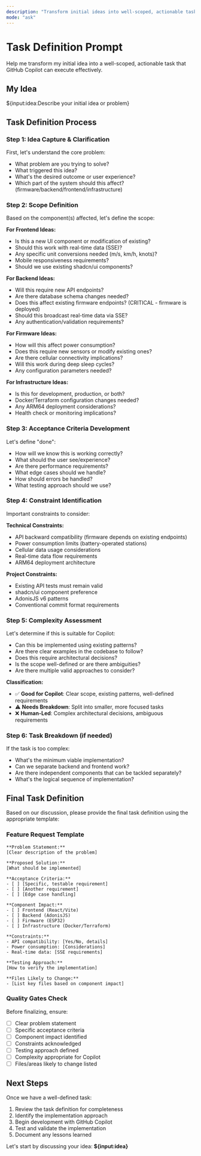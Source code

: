 ```yaml
---
description: "Transform initial ideas into well-scoped, actionable tasks for GitHub Copilot"
mode: "ask"
---
```


# Task Definition Prompt

Help me transform my initial idea into a well-scoped, actionable task that GitHub Copilot can execute effectively.

## My Idea

${input:idea:Describe your initial idea or problem}

## Task Definition Process

### Step 1: Idea Capture & Clarification

First, let's understand the core problem:

- What problem are you trying to solve?
- What triggered this idea?
- What's the desired outcome or user experience?
- Which part of the system should this affect? (firmware/backend/frontend/infrastructure)

### Step 2: Scope Definition

Based on the component(s) affected, let's define the scope:

**For Frontend Ideas:**

- Is this a new UI component or modification of existing?
- Should this work with real-time data (SSE)?
- Any specific unit conversions needed (m/s, km/h, knots)?
- Mobile responsiveness requirements?
- Should we use existing shadcn/ui components?

**For Backend Ideas:**

- Will this require new API endpoints?
- Are there database schema changes needed?
- Does this affect existing firmware endpoints? (CRITICAL - firmware is deployed)
- Should this broadcast real-time data via SSE?
- Any authentication/validation requirements?

**For Firmware Ideas:**

- How will this affect power consumption?
- Does this require new sensors or modify existing ones?
- Are there cellular connectivity implications?
- Will this work during deep sleep cycles?
- Any configuration parameters needed?

**For Infrastructure Ideas:**

- Is this for development, production, or both?
- Docker/Terraform configuration changes needed?
- Any ARM64 deployment considerations?
- Health check or monitoring implications?

### Step 3: Acceptance Criteria Development

Let's define "done":

- How will we know this is working correctly?
- What should the user see/experience?
- Are there performance requirements?
- What edge cases should we handle?
- How should errors be handled?
- What testing approach should we use?

### Step 4: Constraint Identification

Important constraints to consider:

**Technical Constraints:**

- API backward compatibility (firmware depends on existing endpoints)
- Power consumption limits (battery-operated stations)
- Cellular data usage considerations
- Real-time data flow requirements
- ARM64 deployment architecture

**Project Constraints:**

- Existing API tests must remain valid
- shadcn/ui component preference
- AdonisJS v6 patterns
- Conventional commit format requirements

### Step 5: Complexity Assessment

Let's determine if this is suitable for Copilot:

- Can this be implemented using existing patterns?
- Are there clear examples in the codebase to follow?
- Does this require architectural decisions?
- Is the scope well-defined or are there ambiguities?
- Are there multiple valid approaches to consider?

**Classification:**

- ✅ **Good for Copilot**: Clear scope, existing patterns, well-defined requirements
- ⚠️ **Needs Breakdown**: Split into smaller, more focused tasks
- ❌ **Human-Led**: Complex architectural decisions, ambiguous requirements

### Step 6: Task Breakdown (if needed)

If the task is too complex:

- What's the minimum viable implementation?
- Can we separate backend and frontend work?
- Are there independent components that can be tackled separately?
- What's the logical sequence of implementation?

## Final Task Definition

Based on our discussion, please provide the final task definition using the appropriate template:

### Feature Request Template

```
**Problem Statement:**
[Clear description of the problem]

**Proposed Solution:**
[What should be implemented]

**Acceptance Criteria:**
- [ ] [Specific, testable requirement]
- [ ] [Another requirement]
- [ ] [Edge case handling]

**Component Impact:**
- [ ] Frontend (React/Vite)
- [ ] Backend (AdonisJS)
- [ ] Firmware (ESP32)
- [ ] Infrastructure (Docker/Terraform)

**Constraints:**
- API compatibility: [Yes/No, details]
- Power consumption: [Considerations]
- Real-time data: [SSE requirements]

**Testing Approach:**
[How to verify the implementation]

**Files Likely to Change:**
- [List key files based on component impact]
```

### Quality Gates Check

Before finalizing, ensure:

- [ ] Clear problem statement
- [ ] Specific acceptance criteria
- [ ] Component impact identified
- [ ] Constraints acknowledged
- [ ] Testing approach defined
- [ ] Complexity appropriate for Copilot
- [ ] Files/areas likely to change listed

## Next Steps

Once we have a well-defined task:

1. Review the task definition for completeness
2. Identify the implementation approach
3. Begin development with GitHub Copilot
4. Test and validate the implementation
5. Document any lessons learned

Let's start by discussing your idea: **${input:idea}**
